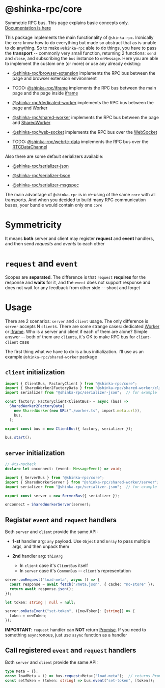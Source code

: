 # @shinka-rpc/core

Symmetric RPC bus. This page explains basic concepts only.
[Documentation is here](https://example.com)

This package implements the main functionality of `@shinka-rpc`. Ironically the
`core` know how to do everything but made so abstract that as is unable to do
anything. So to make `@shinka-rpc` able to do things, you have to pass the
**transport** -- commonly very small function, returning 2 functions: `send` and
`close`, and subscribing the `bus` instance to `onMessage`. Here you are able to
implement the custom one (or more) or use any already existing:

- [@shinka-rpc/browser-extension](https://www.npmjs.com/package/@shinka-rpc/browser-extension)
implements the RPC bus between the page and browser extension environment

- TODO: [@shinka-rpc/iframe](https://www.npmjs.com/package/@shinka-rpc/iframe)
implements the RPC bus between the main page and the page inside
[iframe](https://developer.mozilla.org/en-US/docs/Web/HTML/Reference/Elements/iframe)

- [@shinka-rpc/dedicated-worker](https://www.npmjs.com/package/@shinka-rpc/dedicated-worker)
implements the RPC bus between the page and
[Worker](https://developer.mozilla.org/en-US/docs/Web/API/Worker)

- [@shinka-rpc/shared-worker](https://www.npmjs.com/package/@shinka-rpc/shared-worker)
implements the RPC bus between the page and
[SharedWorker](https://developer.mozilla.org/en-US/docs/Web/API/SharedWorker)

- [@shinka-rpc/web-socket](https://www.npmjs.com/package/@shinka-rpc/web-socket)
implements the RPC bus over the
[WebSocket](https://developer.mozilla.org/en-US/docs/Web/API/WebSocket)

- TODO: [@shinka-rpc/webrtc-data](https://www.npmjs.com/package/@shinka-rpc/webrtc)
implements the RPC bus over the
[RTCDataChannel](https://developer.mozilla.org/en-US/docs/Web/API/RTCDataChannel)

Also there are some default serializers available:

- [@shinka-rpc/serializer-json](https://www.npmjs.com/package/@shinka-rpc/serializer-json)

- [@shinka-rpc/serializer-bson](https://www.npmjs.com/package/@shinka-rpc/serializer-bson)

- [@shinka-rpc/serializer-msgspec](https://www.npmjs.com/package/@shinka-rpc/serializer-msgspec)

The main advantage of `@shinka-rpc` is in re-using of the same `core` with all
transports. And when you decided to build many RPC communication buses, your
bundle would contain only one `core`

# Symmetricity

It means **both** server and client may register **request** and **event**
handlers, and then send *requests* and *events* to each other

# `request` and `event`

Scopes are **separated**. The difference is that `request` **requires** for the
response and **waits** for it, and the `event` does not support response and
does not wait for any feedback from other side -- shoot and forget

# Usage

There are 2 scenarios: `server` and `client` usage. The only difference is
`server` accepts N `client`s. There are some strange cases: dedicated
[Worker](https://developer.mozilla.org/en-US/docs/Web/API/Worker) or
[iframe](https://developer.mozilla.org/en-US/docs/Web/HTML/Reference/Elements/iframe).
Who is a server and client if each of them are alone? Simple answer -- both of
them are `client`s, it's OK to make RPC bus for `client`-`client` case

The first thing what we have to do is a bus initialization. I'll use as an
example `@shinka-rpc/shared-worker` package

## `client` initialization

```typescript
import { ClientBus, FactoryClient } from "@shinka-rpc/core";
import { SharedWorker2FactoryData } from "@shinka-rpc/shared-worker/client";
import serializer from "@shinka-rpc/serializer-json";  // for example

const factory: FactoryClient<ClientBus> = async (bus) =>
  SharedWorker2FactoryData(
    new SharedWorker(new URL("./worker.ts", import.meta.url)),
    bus,
  );

export const bus = new ClientBus({ factory, serializer });

bus.start();
```

## `server` initialization

```typescript
// @ts-nocheck
declare let onconnect: (event: MessageEvent) => void;

import { ServerBus } from "@shinka-rpc/core";
import { SharedWorkerServer } from "@shinka-rpc/shared-worker/server";
import serializer from "@shinka-rpc/serializer-json";  // for example

export const server = new ServerBus({ serializer });

onconnect = SharedWorkerServer(server);
```

## Register `event` and `request` handlers

Both `server` and `client` provide the same API:

- **1-st** handler arg: `any` payload. Use `Object` and `Array` to pass multiple
args, and then unpack them

- **2nd** handler arg: `thisArg`
  - In `client` case it's `ClientBus` itself
  - In `server` case it's `CommonBus` -- `client`'s representation

```typescript
server.onRequest("load-meta", async () => {
  const response = await fetch("/meta.json", { cache: "no-store" });
  return await response.json();
});

let token: string | null = null;

server.onDataEvent("set-token", ([newToken]: [string]) => {
  token = newToken;
});
```

**IMPORTANT**: `request` handler can **NOT** return
[Promise](https://developer.mozilla.org/en-US/docs/Web/JavaScript/Reference/Global_Objects/Promise).
If you need to something `async`ronous, just use `async` function as a handler

## Call registered `event` and `request` handlers

Both `server` and `client` provide the same API:

```typescript
type Meta = {};
const loadMeta = () => bus.request<Meta>("load-meta");  // returns Promise<Meta>
const setToken = (token: string) => bus.event("set-token", [token]);
```
